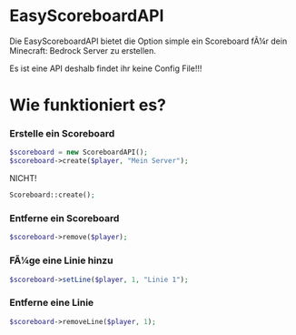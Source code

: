 
# EasyScoreboardAPI

Die EasyScoreboardAPI bietet die Option simple ein Scoreboard fÃ¼r dein Minecraft: Bedrock Server zu erstellen.

Es ist eine API deshalb findet ihr keine Config File!!!

# Wie funktioniert es?

### Erstelle ein Scoreboard

```php
$scoreboard = new ScoreboardAPI();
$scoreboard->create($player, "Mein Server");
```

NICHT!
```php
Scoreboard::create();
```

### Entferne ein Scoreboard
```php
$scoreboard->remove($player);
```

### FÃ¼ge eine Linie hinzu
```php
$scoreboard->setLine($player, 1, "Linie 1");
```

### Entferne eine Linie
```php
$scoreboard->removeLine($player, 1);
```
